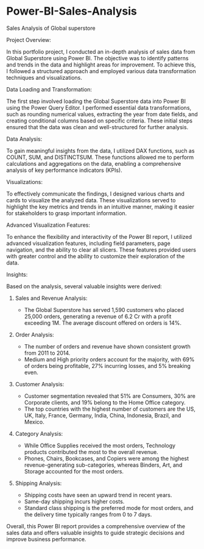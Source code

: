 # Power-BI-Sales-Analysis
Sales Analysis of Global superstore

Project Overview:

In this portfolio project, I conducted an in-depth analysis of sales data from Global Superstore using Power BI. The objective was to identify patterns and trends in the data and highlight areas for improvement. To achieve this, I followed a structured approach and employed various data transformation techniques and visualizations.

Data Loading and Transformation:

The first step involved loading the Global Superstore data into Power BI using the Power Query Editor. I performed essential data transformations, such as rounding numerical values, extracting the year from date fields, and creating conditional columns based on specific criteria. These initial steps ensured that the data was clean and well-structured for further analysis.

Data Analysis:

To gain meaningful insights from the data, I utilized DAX functions, such as COUNT, SUM, and DISTINCTSUM. These functions allowed me to perform calculations and aggregations on the data, enabling a comprehensive analysis of key performance indicators (KPIs).

Visualizations:

To effectively communicate the findings, I designed various charts and cards to visualize the analyzed data. These visualizations served to highlight the key metrics and trends in an intuitive manner, making it easier for stakeholders to grasp important information.

Advanced Visualization Features:

To enhance the flexibility and interactivity of the Power BI report, I utilized advanced visualization features, including field parameters, page navigation, and the ability to clear all slicers. These features provided users with greater control and the ability to customize their exploration of the data.

Insights:

Based on the analysis, several valuable insights were derived:

1. Sales and Revenue Analysis:
   - The Global Superstore has served 1,590 customers who placed 25,000 orders, generating a revenue of 6.2 Cr with a profit exceeding 1M. The average discount offered on orders is 14%.

2. Order Analysis:
   - The number of orders and revenue have shown consistent growth from 2011 to 2014.
   - Medium and High priority orders account for the majority, with 69% of orders being profitable, 27% incurring losses, and 5% breaking even.

3. Customer Analysis:
   - Customer segmentation revealed that 51% are Consumers, 30% are Corporate clients, and 19% belong to the Home Office category.
   - The top countries with the highest number of customers are the US, UK, Italy, France, Germany, India, China, Indonesia, Brazil, and Mexico.

4. Category Analysis:
   - While Office Supplies received the most orders, Technology products contributed the most to the overall revenue.
   - Phones, Chairs, Bookcases, and Copiers were among the highest revenue-generating sub-categories, whereas Binders, Art, and Storage accounted for the most orders.

5. Shipping Analysis:
   - Shipping costs have seen an upward trend in recent years.
   - Same-day shipping incurs higher costs.
   - Standard class shipping is the preferred mode for most orders, and the delivery time typically ranges from 0 to 7 days.

Overall, this Power BI report provides a comprehensive overview of the sales data and offers valuable insights to guide strategic decisions and improve business performance.
